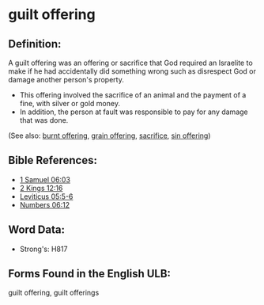 # guilt offering

## Definition:

A guilt offering was an offering or sacrifice that God required an Israelite to make if he had accidentally did something wrong such as disrespect God or damage another person's property.

* This offering involved the sacrifice of an animal and the payment of a fine, with silver or gold money.
* In addition, the person at fault was responsible to pay for any damage that was done.

(See also: [burnt offering](../other/burntoffering.md), [grain offering](../other/grainoffering.md), [sacrifice](../other/sacrifice.md), [sin offering](../other/sinoffering.md))

## Bible References:

* [1 Samuel 06:03](rc://en/tn/help/1sa/06/03)
* [2 Kings 12:16](rc://en/tn/help/2ki/12/16)
* [Leviticus 05:5-6](rc://en/tn/help/lev/05/05)
* [Numbers 06:12](rc://en/tn/help/num/06/12)

## Word Data:

* Strong's: H817

## Forms Found in the English ULB:

guilt offering, guilt offerings
